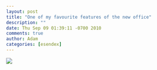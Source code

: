 ```yaml
---
layout: post
title: "One of my favourite features of the new office"
description: ""
date: Thu Sep 09 01:39:11 -0700 2010
comments: true
author: Adam
categories: [esendex]
---
```


<img src="/images/one-of-my-favourite-features-of-the-new-offic/photo.jpg">
